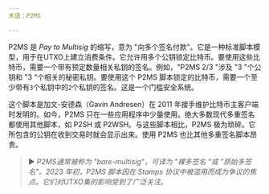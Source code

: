```yaml
---
术语：P2MS

---
```

P2MS 是 *Pay to Multisig* 的缩写，意为 "向多个签名付款"。它是一种标准脚本模型，用于在UTXO上建立消费条件。它允许用多个公钥锁定比特币。要使用这些比特币，需要一个带有预定数量相关私钥的签名。例如，"P2MS 2/3 "涉及 "3 "个公钥和 "3 "个相关的秘密私钥。要使用这个 P2MS 脚本锁定的比特币，需要一个至少带有`3`个私钥中的`2`个私钥的签名。这是一个门槛安全系统。

这个脚本是加文-安德森（Gavin Andresen）在 2011 年接手维护比特币主客户端时发明的。如今，P2MS 只在一些应用程序中少量使用。绝大多数现代多重签名都使用其他脚本，如 P2SH 或 P2WSH。与这些脚本相比，P2MS 极为琐碎。它所包含的公钥在收到交易时就会显示出来。使用 P2MS 也比其他多重签名脚本昂贵。

> ► *P2MS通常被称为 "bare-multisig"，可译为 "裸多签名 "或 "原始多签名"。2023 年初，P2MS 脚本因在 Stamps 协议中被滥用而成为争议的焦点。它们对UTXO集的影响受到了广泛关注*。